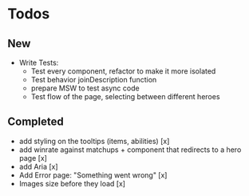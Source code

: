 # Todos

## New

- Write Tests:
  - Test every component, refactor to make it more isolated
  - Test behavior joinDescription function
  - prepare MSW to test async code
  - Test flow of the page, selecting between different heroes

## Completed

- add styling on the tooltips (items, abilities) [x]
- add winrate against matchups + <Link /> component that redirects to a hero page [x]
- add Aria [x]
- Add Error page: "Something went wrong" [x]
- Images size before they load [x]
